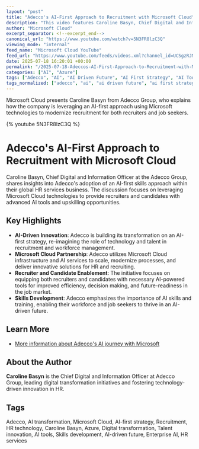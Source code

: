 ```yaml
---
layout: "post"
title: "Adecco's AI-First Approach to Recruitment with Microsoft Cloud"
description: "This video features Caroline Basyn, Chief Digital and Information Officer at Adecco Group, discussing how Adecco is transforming its HR services business with an AI-first skills strategy. The video explores how Microsoft Cloud enables recruiters and candidates to leverage AI tools, combining technology and talent to innovate in the modern recruitment landscape."
author: "Microsoft Cloud"
excerpt_separator: <!--excerpt_end-->
canonical_url: "https://www.youtube.com/watch?v=5N3FR8lzC3Q"
viewing_mode: "internal"
feed_name: "Microsoft Cloud YouTube"
feed_url: "https://www.youtube.com/feeds/videos.xml?channel_id=UCSgzRJMqIiCNtoM6Q7Q9Lqw"
date: 2025-07-18 16:20:01 +00:00
permalink: "/2025-07-18-Adeccos-AI-First-Approach-to-Recruitment-with-Microsoft-Cloud.html"
categories: ["AI", "Azure"]
tags: ["Adecco", "AI", "AI Driven Future", "AI First Strategy", "AI Tools", "AI Transformation", "Azure", "Caroline Basyn", "Digital Transformation", "Enterprise AI", "HR Services", "HR Technology", "Microsoft", "Microsoft Cloud", "Recruiting", "Recruitment", "Skills Development", "Talent Innovation", "Videos"]
tags_normalized: ["adecco", "ai", "ai driven future", "ai first strategy", "ai tools", "ai transformation", "azure", "caroline basyn", "digital transformation", "enterprise ai", "hr services", "hr technology", "microsoft", "microsoft cloud", "recruiting", "recruitment", "skills development", "talent innovation", "videos"]
---
```


Microsoft Cloud presents Caroline Basyn from Adecco Group, who explains how the company is leveraging an AI-first approach using Microsoft technologies to modernize recruitment for both recruiters and job seekers.<!--excerpt_end-->

{% youtube 5N3FR8lzC3Q %}

# Adecco's AI-First Approach to Recruitment with Microsoft Cloud

Caroline Basyn, Chief Digital and Information Officer at the Adecco Group, shares insights into Adecco's adoption of an AI-first skills approach within their global HR services business. The discussion focuses on leveraging Microsoft Cloud technologies to provide recruiters and candidates with advanced AI tools and upskilling opportunities.

## Key Highlights

- **AI-Driven Innovation**: Adecco is building its transformation on an AI-first strategy, re-imagining the role of technology and talent in recruitment and workforce management.
- **Microsoft Cloud Partnership**: Adecco utilizes Microsoft Cloud infrastructure and AI services to scale, modernize processes, and deliver innovative solutions for HR and recruiting.
- **Recruiter and Candidate Enablement**: The initiative focuses on equipping both recruiters and candidates with necessary AI-powered tools for improved efficiency, decision making, and future-readiness in the job market.
- **Skills Development**: Adecco emphasizes the importance of AI skills and training, enabling their workforce and job seekers to thrive in an AI-driven future.

## Learn More

- [More information about Adecco's AI journey with Microsoft](https://msft.it/6052sBYTp)

## About the Author

**Caroline Basyn** is the Chief Digital and Information Officer at Adecco Group, leading digital transformation initiatives and fostering technology-driven innovation in HR.

## Tags

Adecco, AI transformation, Microsoft Cloud, AI-first strategy, Recruitment, HR technology, Caroline Basyn, Azure, Digital transformation, Talent innovation, AI tools, Skills development, AI-driven future, Enterprise AI, HR services
